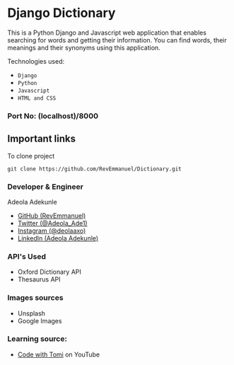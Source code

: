 # Django Dictionary
This is a Python Django and Javascript web application that enables searching for words and getting their information. You can find words, their meanings and their synonyms using this application.

Technologies used:
* `Django`
* `Python`
* `Javascript`
* `HTML and CSS`

### Port No: (localhost)/8000

## Important links
To clone project 
```
git clone https://github.com/RevEmmanuel/Dictionary.git
```

### Developer & Engineer
Adeola Adekunle
* [GitHub (RevEmmanuel)](https://github.com/RevEmmanuel)
* [Twitter (@Adeola_Ade1)](https://twitter.com/Adeola_Ade1)
* [Instagram (@deolaaxo)](https://www.instagram.com/deolaaxo/)
* [LinkedIn (Adeola Adekunle)](https://www.linkedin.com/in/adeola-adekunle-065942258)

### API's Used
* Oxford Dictionary API
* Thesaurus API

### Images sources
* Unsplash
* Google Images

### Learning source:
* [Code with Tomi](https://www.youtube.com/watch?v=B_6sHiUMvpc) on YouTube
